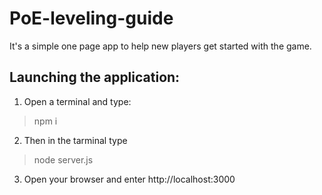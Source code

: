 # PoE-leveling-guide

It's a simple one page app to help new players get started with the game.

## Launching the application:
1. Open a terminal and type: 

> npm i

2. Then in the tarminal type

> node server.js

3. Open your browser and enter http://localhost:3000